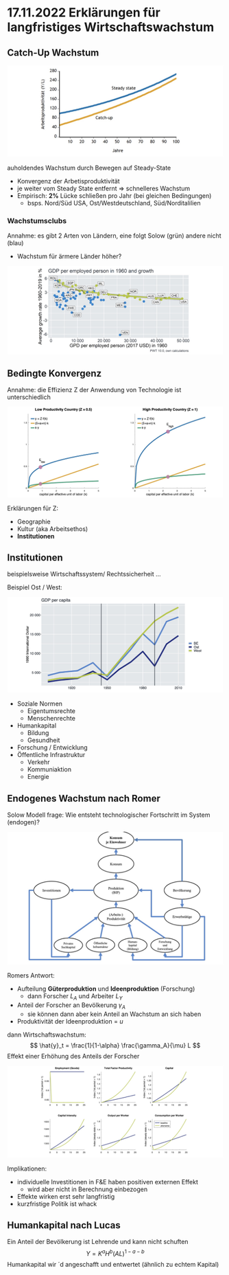 # 17.11.2022 Erklärungen für langfristiges Wirtschaftswachstum



## Catch-Up Wachstum

![img](../images/2022-11-17_14-25-54.jpg)

auholdendes Wachstum durch Bewegen auf Steady-State

- Konvergenz der Arbetisproduktivität
- je weiter vom Steady State entfernt => schnelleres Wachstum
- Empirisch: **2%** Lücke schließen pro Jahr (bei gleichen Bedingungen)
    - bsps. Nord/Süd USA, Ost/Westdeutschland, Süd/Norditalilien

### Wachstumsclubs

Annahme: es gibt 2 Arten von Ländern, eine folgt Solow (grün) andere nicht (blau)

- Wachstum für ärmere Länder höher?

![img](../images/2022-11-17_14-35-08.jpg)

## Bedingte Konvergenz

Annahme: die Effizienz Z  der Anwendung von Technologie ist unterschiedlich

![img](../images/2022-11-17_14-38-04.jpg)

Erklärungen für Z:

- Geographie
- Kultur (aka Arbeitsethos)
- **Institutionen**

## Institutionen

beispielsweise Wirtschaftssystem/ Rechtssicherheit ...

Beispiel Ost / West:

![img](../images/2022-11-17_14-45-03.jpg)

- Soziale Normen
    - Eigentumsrechte
    - Menschenrechte
- Humankapital
    - Bildung
    - Gesundheit
- Forschung / Entwicklung
- Öffentliche Infrastruktur
    - Verkehr
    - Kommuniaktion
    - Energie

## Endogenes Wachstum nach Romer

Solow Modell frage: Wie entsteht technologischer Fortschritt im System (endogen)?

![img](../images/2022-11-17_15-11-17.jpg)

Romers Antwort:

- Aufteilung **Güterproduktion** und **Ideenproduktion** (Forschung)
    - dann Forscher $L_A$ und Arbeiter $L_Y$
- Anteil der Forscher an Bevölkerung $\gamma_A$ 
    - sie können dann aber kein Anteil an Wachstum an sich haben
- Produktivität der Ideenproduktion = *u*

dann Wirtschaftswachstum:
$$
\hat{y}_t = \frac{1}{1-\alpha} \frac{\gamma_A}{\mu} L
$$
Effekt einer Erhöhung des Anteils der Forscher



![img](../images/2022-11-17_15-19-11.jpg)

Implikationen:

- individuelle Investitionen in F&E haben positiven externen Effekt
    - wird aber nicht in Berechnung einbezogen
- Effekte wirken erst sehr langfristig 
- kurzfristige Politik ist whack



## Humankapital nach Lucas

Ein Anteil der Bevölkerung ist Lehrende und kann nicht schuften
$$
Y = K^a H^b (AL)^{1-a-b}
$$
Humankapital wir ´d angeschafft und entwertet (ähnlich zu echtem Kapital)

